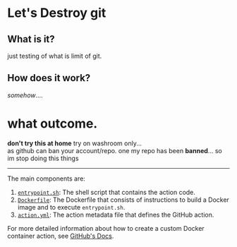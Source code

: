 # Let's Destroy git

## What is it? 
just testing of what is limit of git. 

## How does it work? 
_somehow_....

# what outcome.
**don't try this at home** try on washroom only...  
as github can ban your account/repo. one my repo has been **banned**... 
so im stop doing this things


------

The main components are: 
1. [`entrypoint.sh`](https://github.com/FredaXin/gitlit/blob/main/entrypoint.sh): The shell script that contains the action code.
2. [`Dockerfile`](https://github.com/FredaXin/gitlit/blob/main/Dockerfile): The Dockerfile that consists of instructions to build a Docker image and to execute `entrypoint.sh`.
3. [`action.yml`](https://github.com/FredaXin/gitlit/blob/main/action.yml): The action metadata file that defines the GitHub action. 

For more detailed information about how to create a custom Docker container action, see [GitHub's Docs](https://docs.github.com/en/actions/creating-actions/creating-a-docker-container-action). 

